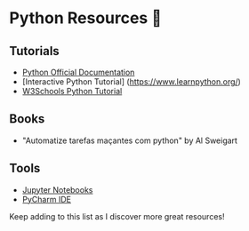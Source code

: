 # Python Resources 📘

## Tutorials
- [Python Official Documentation](https://docs.python.org/3/)
- [Interactive Python Tutorial] (https://www.learnpython.org/)
- [W3Schools Python Tutorial](https://www.w3schools.com/python/)

## Books
- "Automatize tarefas maçantes com python" by Al Sweigart

## Tools
- [Jupyter Notebooks](https://jupyter.org/)
- [PyCharm IDE](https://www.jetbrains.com/pycharm/)

Keep adding to this list as I discover more great resources!
